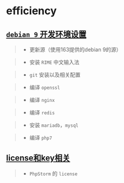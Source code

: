 # efficiency


## [```debian 9``` 开发环境设置](https://github.com/lixiang4u/efficiency/blob/master/debian-develop-env-setup.md)

> + 更新源（使用163提供的debian 9的源）

> + 安装 ```RIME``` 中文输入法

> + ```git``` 安装以及相关配置

> + 编译 ```openssl```

> + 编译 ```nginx```

> + 编译 ```redis```

> + 安装 ```mariadb```，```mysql```

> + 编译 ```php7```




## [license和key相关](https://github.com/lixiang4u/efficiency/blob/master/license-and-keys.md)

> + ```PhpStorm``` 的 ```license```









